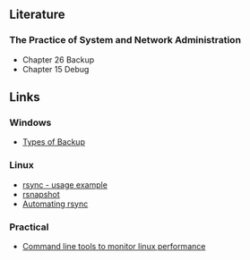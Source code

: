 ## Literature
### The Practice of System and Network Administration
* Chapter 26 Backup
* Chapter 15 Debug

## Links   
### Windows
* [Types of Backup](https://technet.microsoft.com/sv-se/library/cc784306%28v=ws.10%29.aspx)

### Linux
* [rsync - usage example](http://www.tecmint.com/rsync-local-remote-file-synchronization-commands/)
* [rsnapshot](http://www.rsnapshot.org/rsnapshot.html )
* [Automating rsync](http://www.rackspace.com/knowledge_center/article/automating-a-daily-rsync-backup )

### Practical

* [Command line tools to monitor linux performance](http://www.tecmint.com/command-line-tools-to-monitor-linux-performance/)
